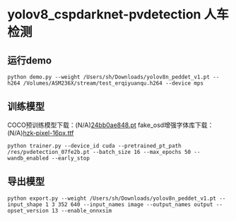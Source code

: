 # yolov8_cspdarknet-pvdetection 人车检测

## 运行demo
```shell
python demo.py --weight /Users/sh/Downloads/yolov8n_peddet_v1.pt --h264 /Volumes/ASM236X/stream/test_erqiyuanqu.h264 --device mps
```

## 训练模型
COCO预训练模型下载：(N/A)[24bb0ae848.pt]()
fake_osd增强字体库下载：(N/A)[hzk-pixel-16px.ttf]()
```shell
python trainer.py --device_id cuda --pretrained_pt_path /res/pvdetection_07fe2b.pt --batch_size 16 --max_epochs 50 --wandb_enabled --early_stop
```

## 导出模型
```shell
python export.py --weight /Users/sh/Downloads/yolov8n_peddet_v1.pt --input_shape 1 3 352 640 --input_names image --output_names output --opset_version 13 --enable_onnxsim
```
